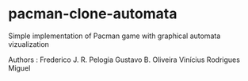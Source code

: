 # pacman-clone-automata
Simple implementation of Pacman game with graphical automata vizualization

Authors : Frederico J. R. Pelogia
		  Gustavo B. Oliveira
		  Vinícius Rodrigues Miguel